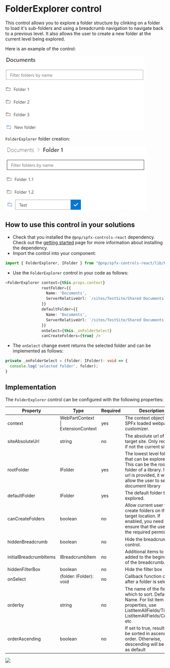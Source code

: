 # FolderExplorer control

This control allows you to explore a folder structure by clinking on a folder to load it's sub-folders and using a breadcrumb navigation to navigate back to a previous level.
It also allows the user to create a new folder at the current level being explored.

Here is an example of the control:

![FolderExplorer](../assets/FolderExplorer.png)

`FolderExplorer` folder creation:

![FolderExplorer add folder](../assets/FolderExplorer-new.png)

## How to use this control in your solutions

- Check that you installed the `@pnp/spfx-controls-react` dependency. Check out the [getting started](../../#getting-started) page for more information about installing the dependency.
- Import the control into your component:

```TypeScript
import { FolderExplorer, IFolder } from "@pnp/spfx-controls-react/lib/FolderExplorer";
```

- Use the `FolderExplorer` control in your code as follows:

```TypeScript
<FolderExplorer context={this.props.context}
                rootFolder={{
                  Name: 'Documents',
                  ServerRelativeUrl: `/sites/TestSite/Shared Documents`
                }}
                defaultFolder={{
                  Name: 'Documents',
                  ServerRelativeUrl: `/sites/TestSite/Shared Documents`
                }}
                onSelect={this._onFolderSelect}
                canCreateFolders={true} />
```

- The `onSelect` change event returns the selected folder and can be implemented as follows:

```TypeScript
private _onFolderSelect = (folder: IFolder): void => {
  console.log('selected folder', folder);
}
```

## Implementation

The `FolderExplorer` control can be configured with the following properties:

| Property | Type | Required | Description |
| ---- | ---- | ---- | ---- |
| context | WebPartContext \| ExtensionContext | yes | The context object of the SPFx loaded webpart or customizer. |
| siteAbsoluteUrl | string | no | The absolute url of the target site. Only required if not the current site. |
| rootFolder | IFolder | yes | The lowest level folder that can be explored. This can be the root folder of a library. If site url is provided, it will allow the user to select a document library |
| defaultFolder | IFolder | yes | The default folder to be explored. |
| canCreateFolders | boolean | no | Allow current user to create folders on the target location. If enabled, you need to ensure that the user has the required permissions. |
| hiddenBreadcrumb | boolean | no | Hide the breadcrumb control. |
| initialBreadcrumbItems | IBreadcrumbItem | no | Additional items to be added to the beginning of the breadcrumb. |
| hiddenFilterBox | boolean | no | Hide the filter box |
| onSelect | (folder: IFolder): void | no | Callback function called after a folder is selected. |
| orderby | string | no | The name of the field on which to sort. Default: Name. For list item properties, use ListItemAllFields/Title, ListItemAllFields/Created, etc |
| orderAscending | boolean | no | If set to true, results will be sorted in ascending order. Otherwise, descending will be used as default |

![](https://telemetry.sharepointpnp.com/sp-dev-fx-controls-react/wiki/controls/FolderExplorer)
